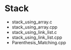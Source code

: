 # Stack

- stack_using_array.c
- stack_using_array.cpp
- stack_using_link_list.c
- stack_using_link_list.cpp
- Parenthesis_Matching.cpp
